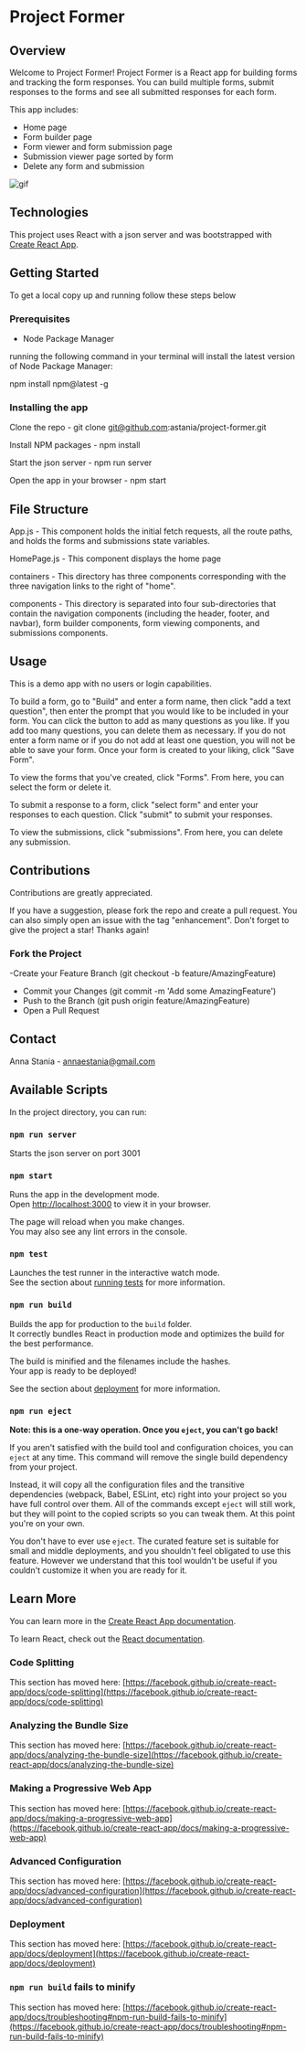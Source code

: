 # Project Former

## Overview
Welcome to Project Former! Project Former is a React app for building forms and tracking the form responses. You can build multiple forms, submit responses to the forms and see all submitted responses for each form. 

This app includes:
- Home page
- Form builder page
- Form viewer and form submission page
- Submission viewer page sorted by form 
- Delete any form and submission  

![gif](https://imgur.com/wYvCLBB.gif)

## Technologies

This project uses React with a json server and was bootstrapped with [Create React App](https://github.com/facebook/create-react-app).


## Getting Started
To get a local copy up and running follow these steps below

### Prerequisites

- Node Package Manager

running the following command in your terminal will install the latest version of Node Package Manager:

npm install npm@latest -g


### Installing the app

Clone the repo - git clone git@github.com:astania/project-former.git

Install NPM packages - npm install

Start the json server - npm run server

Open the app in your browser - npm start


## File Structure

App.js - This component holds the initial fetch requests, all the route paths, and holds the forms and submissions state variables. 

HomePage.js - This component displays the home page

containers - This directory has three components corresponding with the three navigation links to the right of "home".

components - This directory is separated into four sub-directories that contain the navigation components (including the header, footer, and navbar), form builder components, form viewing components, and submissions components. 

## Usage

This is a demo app with no users or login capabilities. 

To build a form, go to "Build" and enter a form name, then click "add a text question", then enter the prompt that you would like to be included in your form. You can click the button to add as many questions as you like. If you add too many questions, you can delete them as necessary. If you do not enter a form name or if you do not add at least one question, you will not be able to save your form. Once your form is created to your liking, click "Save Form".

To view the forms that you've created, click "Forms". From here, you can select the form or delete it.

To submit a response to a form, click "select form" and enter your responses to each question. Click "submit" to submit your responses.

To view the submissions, click "submissions". From here, you can delete any submission. 

## Contributions
Contributions are greatly appreciated.

If you have a suggestion, please fork the repo and create a pull request. You can also simply open an issue with the tag "enhancement". Don't forget to give the project a star! Thanks again!

### Fork the Project
-Create your Feature Branch (git checkout -b feature/AmazingFeature)
- Commit your Changes (git commit -m 'Add some AmazingFeature')
- Push to the Branch (git push origin feature/AmazingFeature)
- Open a Pull Request

## Contact

Anna Stania - annaestania@gmail.com



## Available Scripts

In the project directory, you can run:

### `npm run server`

Starts the json server on port 3001

### `npm start`

Runs the app in the development mode.\
Open [http://localhost:3000](http://localhost:3000) to view it in your browser.

The page will reload when you make changes.\
You may also see any lint errors in the console.

### `npm test`

Launches the test runner in the interactive watch mode.\
See the section about [running tests](https://facebook.github.io/create-react-app/docs/running-tests) for more information.

### `npm run build`

Builds the app for production to the `build` folder.\
It correctly bundles React in production mode and optimizes the build for the best performance.

The build is minified and the filenames include the hashes.\
Your app is ready to be deployed!

See the section about [deployment](https://facebook.github.io/create-react-app/docs/deployment) for more information.

### `npm run eject`

**Note: this is a one-way operation. Once you `eject`, you can't go back!**

If you aren't satisfied with the build tool and configuration choices, you can `eject` at any time. This command will remove the single build dependency from your project.

Instead, it will copy all the configuration files and the transitive dependencies (webpack, Babel, ESLint, etc) right into your project so you have full control over them. All of the commands except `eject` will still work, but they will point to the copied scripts so you can tweak them. At this point you're on your own.

You don't have to ever use `eject`. The curated feature set is suitable for small and middle deployments, and you shouldn't feel obligated to use this feature. However we understand that this tool wouldn't be useful if you couldn't customize it when you are ready for it.

## Learn More

You can learn more in the [Create React App documentation](https://facebook.github.io/create-react-app/docs/getting-started).

To learn React, check out the [React documentation](https://reactjs.org/).

### Code Splitting

This section has moved here: [https://facebook.github.io/create-react-app/docs/code-splitting](https://facebook.github.io/create-react-app/docs/code-splitting)

### Analyzing the Bundle Size

This section has moved here: [https://facebook.github.io/create-react-app/docs/analyzing-the-bundle-size](https://facebook.github.io/create-react-app/docs/analyzing-the-bundle-size)

### Making a Progressive Web App

This section has moved here: [https://facebook.github.io/create-react-app/docs/making-a-progressive-web-app](https://facebook.github.io/create-react-app/docs/making-a-progressive-web-app)

### Advanced Configuration

This section has moved here: [https://facebook.github.io/create-react-app/docs/advanced-configuration](https://facebook.github.io/create-react-app/docs/advanced-configuration)

### Deployment

This section has moved here: [https://facebook.github.io/create-react-app/docs/deployment](https://facebook.github.io/create-react-app/docs/deployment)

### `npm run build` fails to minify

This section has moved here: [https://facebook.github.io/create-react-app/docs/troubleshooting#npm-run-build-fails-to-minify](https://facebook.github.io/create-react-app/docs/troubleshooting#npm-run-build-fails-to-minify)
